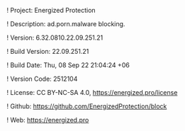 ! Project: Energized Protection

! Description: ad.porn.malware blocking.

! Version: 6.32.0810.22.09.251.21

! Build Version: 22.09.251.21

! Build Date: Thu, 08 Sep 22 21:04:24 +06

! Version Code: 2512104

! License: CC BY-NC-SA 4.0, https://energized.pro/license

! Github: https://github.com/EnergizedProtection/block

! Web: https://energized.pro
